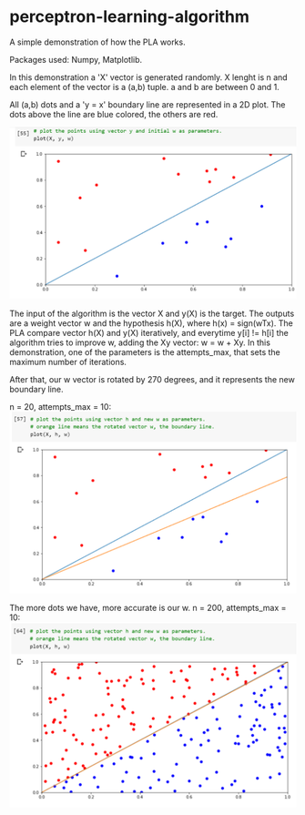 # perceptron-learning-algorithm
A simple demonstration of how the PLA works.

Packages used: Numpy, Matplotlib.

In this demonstration a 'X' vector is generated randomly. X lenght is n and each element of the vector is a (a,b) tuple. a and b are between 0 and 1.

All (a,b) dots and a 'y = x' boundary line are represented in a 2D plot. The dots above the line are blue colored, the others are red.

![screenshot1](https://github.com/matheuscoradini/perceptron-learning-algorithm/blob/master/images/screenshot1.PNG)

The input of the algorithm is the vector X and y(X) is the target. The outputs are a weight vector w and the hypothesis h(X), where h(x) = sign(wTx). The PLA compare vector h(X) and y(X) iteratively, and everytime y[i] != h[i] the algorithm tries to improve w, adding the Xy vector: w = w + Xy. In this demonstration, one of the parameters is the attempts_max, that sets the maximum number of iterations. 

After that, our w vector is rotated by 270 degrees, and it represents the new boundary line.

n = 20, attempts_max = 10:
![screenshot2](https://github.com/matheuscoradini/perceptron-learning-algorithm/blob/master/images/screenshot2.PNG)

The more dots we have, more accurate is our w. n = 200, attempts_max = 10:
![screenshot2](https://github.com/matheuscoradini/perceptron-learning-algorithm/blob/master/images/screenshot3.PNG)

